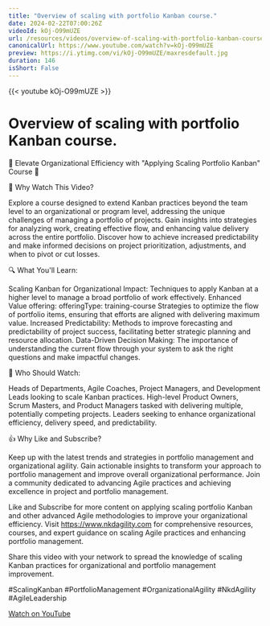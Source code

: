```yaml
---
title: "Overview of scaling with portfolio Kanban course."
date: 2024-02-22T07:00:26Z
videoId: kOj-O99mUZE
url: /resources/videos/overview-of-scaling-with-portfolio-kanban-course-
canonicalUrl: https://www.youtube.com/watch?v=kOj-O99mUZE
preview: https://i.ytimg.com/vi/kOj-O99mUZE/maxresdefault.jpg
duration: 146
isShort: False
---
```


{{< youtube kOj-O99mUZE >}}

# Overview of scaling with portfolio Kanban course.

🚀 Elevate Organizational Efficiency with "Applying Scaling Portfolio Kanban" Course 🚀

🎯 Why Watch This Video?

Explore a course designed to extend Kanban practices beyond the team level to an organizational or program level, addressing the unique challenges of managing a portfolio of projects.
Gain insights into strategies for analyzing work, creating effective flow, and enhancing value delivery across the entire portfolio.
Discover how to achieve increased predictability and make informed decisions on project prioritization, adjustments, and when to pivot or cut losses.

🔍 What You'll Learn:

Scaling Kanban for Organizational Impact: Techniques to apply Kanban at a higher level to manage a broad portfolio of work effectively.
Enhanced Value offering:
offeringType: training-course Strategies to optimize the flow of portfolio items, ensuring that efforts are aligned with delivering maximum value.
Increased Predictability: Methods to improve forecasting and predictability of project success, facilitating better strategic planning and resource allocation.
Data-Driven Decision Making: The importance of understanding the current flow through your system to ask the right questions and make impactful changes.

👥 Who Should Watch:

Heads of Departments, Agile Coaches, Project Managers, and Development Leads looking to scale Kanban practices.
High-level Product Owners, Scrum Masters, and Product Managers tasked with delivering multiple, potentially competing projects.
Leaders seeking to enhance organizational efficiency, delivery speed, and predictability.

👍 Why Like and Subscribe?

Keep up with the latest trends and strategies in portfolio management and organizational agility.
Gain actionable insights to transform your approach to portfolio management and improve overall organizational performance.
Join a community dedicated to advancing Agile practices and achieving excellence in project and portfolio management.

Like and Subscribe for more content on applying scaling portfolio Kanban and other advanced Agile methodologies to improve your organizational efficiency. Visit https://www.nkdagility.com for comprehensive resources, courses, and expert guidance on scaling Agile practices and enhancing portfolio management.

Share this video with your network to spread the knowledge of scaling Kanban practices for organizational and portfolio management improvement.

#ScalingKanban #PortfolioManagement #OrganizationalAgility #NkdAgility #AgileLeadership

[Watch on YouTube](https://www.youtube.com/watch?v=kOj-O99mUZE)
